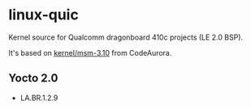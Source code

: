 # linux-quic

Kernel source for Qualcomm dragonboard 410c projects (LE 2.0 BSP).

It's based on [kernel/msm-3.10](https://source.codeaurora.org/quic/la/kernel/msm-3.10/log/?h=LA.BR.1.2.9) from CodeAurora.

## Yocto 2.0

* LA.BR.1.2.9
